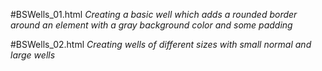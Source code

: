 #BSWells_01.html
*Creating a basic well which adds a rounded border around an element with a gray background color and some padding*

#BSWells_02.html
*Creating wells of different sizes with small normal and large wells*